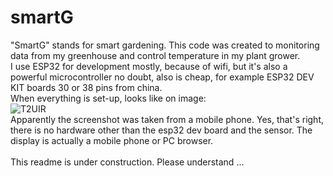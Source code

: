 # smartG
"SmartG" stands for smart gardening. This code was created to monitoring data from my greenhouse and control temperature in my plant grower. <br>
I use ESP32 for development mostly, because of wifi, but it's also a powerful microcontroller no doubt, also is cheap, for example ESP32 DEV KIT boards 30 or 38 pins from china. <br>
When everything is set-up, looks like on image: <br>
 ![T2UIR](https://github.com/user-attachments/assets/26be5429-f8fd-4494-8ffa-be1cd4b633c0) <br>
Apparently the screenshot was taken from a mobile phone. Yes, that's right, there is no hardware other than the esp32 dev board and the sensor. The display is actually a mobile phone or PC browser. <br> <br>
This readme is under construction. Please understand ...


